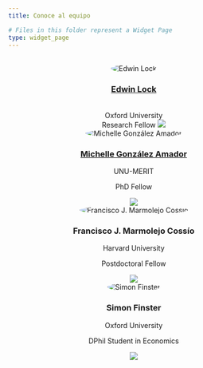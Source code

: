 ```yaml
---
title: Conoce al equipo

# Files in this folder represent a Widget Page
type: widget_page
---
```


<br/>

<div class="container">
  <div class="row" style="text-align: center">
    <div class="col-sm">
      <img style="border-radius: 50%" src='../uploads/edwin.jpeg' alt='Edwin Lock'/>
      <h3><b><a href='../author/edwin-lock'>Edwin Lock</a></b></h3>
      <br/>
      Oxford University
      <br/>
      Research Fellow
      <img src='../uploads/oxford.png'/>
    </div>
    <div class="col-sm">
      <img style="border-radius: 50%" src='../uploads/michelle.jpg' alt='Michelle González Amador'/>
      <h3><b><a href='../author/michelle-gonzalez-amador'>Michelle González Amador</a></b></h3>
      <p>UNU-MERIT</p>
      <p>PhD Fellow</p>
      <img src='../uploads/maastricht.png'/>
    </div>
  </div>
  <div class="row" style="text-align: center">
    <div class="col-sm">
      <img style="border-radius: 50%" src='../uploads/francisco.png' alt='Francisco J. Marmolejo Cossío'/>
      <h3><b>Francisco J. Marmolejo Cossío</b></h3>
      <p>Harvard University</p>
      <p>Postdoctoral Fellow</p>
      <img src='../uploads/harvard.png'/>
    </div>
    <div class="col-sm">
      <img style="border-radius: 50%" src='../uploads/simon.jpg' alt='Simon Finster'/>
      <h3><b>Simon Finster</b></h3>
      <p>Oxford University</p>
      <p>DPhil Student in Economics</p>
      <img src='../uploads/oxford.png'/>
    </div>
  </div>
</div>